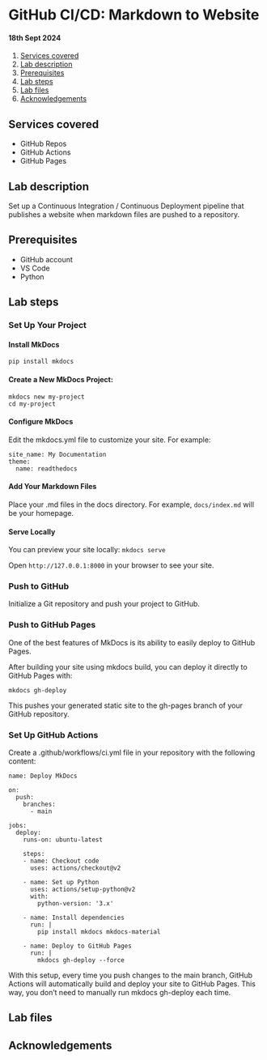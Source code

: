 # GitHub CI/CD: Markdown to Website
#### 18th Sept 2024

1. [Services covered](#services-covered)
2. [Lab description](#lab-description)
3. [Prerequisites](#prerequisites)
4. [Lab steps](#lab-steps)
5. [Lab files](#lab-files)
6. [Acknowledgements](#acknowledgements)

## Services covered
- GitHub Repos
- GitHub Actions
- GitHub Pages

## Lab description
Set up a Continuous Integration / Continuous Deployment pipeline that publishes a website when markdown files are pushed to a repository.

## Prerequisites
- GitHub account
- VS Code
- Python

## Lab steps

### Set Up Your Project
#### Install MkDocs
`pip install mkdocs`

#### Create a New MkDocs Project:
```
mkdocs new my-project
cd my-project
```

#### Configure MkDocs
Edit the mkdocs.yml file to customize your site. For example:
```
site_name: My Documentation
theme:
  name: readthedocs
```
#### Add Your Markdown Files
Place your .md files in the docs directory. For example, `docs/index.md` will be your homepage.

#### Serve Locally
You can preview your site locally:
`mkdocs serve`

Open `http://127.0.0.1:8000` in your browser to see your site.

### Push to GitHub
Initialize a Git repository and push your project to GitHub.

### Push to GitHub Pages
One of the best features of MkDocs is its ability to easily deploy to GitHub Pages.

After building your site using mkdocs build, you can deploy it directly to GitHub Pages with:

`mkdocs gh-deploy`

This pushes your generated static site to the gh-pages branch of your GitHub repository.

### Set Up GitHub Actions
Create a .github/workflows/ci.yml file in your repository with the following content:
```
name: Deploy MkDocs

on:
  push:
    branches:
      - main

jobs:
  deploy:
    runs-on: ubuntu-latest

    steps:
    - name: Checkout code
      uses: actions/checkout@v2

    - name: Set up Python
      uses: actions/setup-python@v2
      with:
        python-version: '3.x'

    - name: Install dependencies
      run: |
        pip install mkdocs mkdocs-material

    - name: Deploy to GitHub Pages
      run: |
        mkdocs gh-deploy --force
```

With this setup, every time you push changes to the main branch, GitHub Actions will automatically build and deploy your site to GitHub Pages. This way, you don’t need to manually run mkdocs gh-deploy each time.

## Lab files

## Acknowledgements
